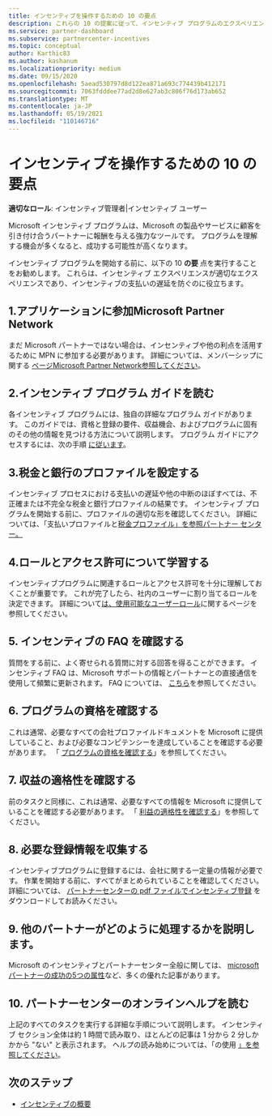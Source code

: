 ```yaml
---
title: インセンティブを操作するための 10 の要点
description: これらの 10 の提案に従って、インセンティブ プログラムのエクスペリエンスを向上し、支払いを早く受け取ります。
ms.service: partner-dashboard
ms.subservice: partnercenter-incentives
ms.topic: conceptual
author: Karthic83
ms.author: kashanum
ms.localizationpriority: medium
ms.date: 09/15/2020
ms.openlocfilehash: 5aead530797d8d122ea871a693c774439b412171
ms.sourcegitcommit: 7063fdddee77ad2d8e627ab3c806f76d173ab652
ms.translationtype: MT
ms.contentlocale: ja-JP
ms.lasthandoff: 05/19/2021
ms.locfileid: "110146716"
---
```

# <a name="the-10-essentials-for-working-with-incentives"></a>インセンティブを操作するための 10 の要点

**適切なロール**: インセンティブ管理者|インセンティブ ユーザー

Microsoft インセンティブ プログラムは、Microsoft の製品やサービスに顧客を引き付け合うパートナーに報酬を与える強力なツールです。 プログラムを理解する機会が多くなると、成功する可能性が高くなります。

インセンティブ プログラムを開始する前に、以下の 10 **の要** 点を実行することをお勧めします。 これらは、インセンティブ エクスペリエンスが適切なエクスペリエンスであり、インセンティブの支払いの遅延を防ぐのに役立ちます。

## <a name="1-join-the-microsoft-partner-network"></a>1.アプリケーションに参加Microsoft Partner Network

まだ Microsoft パートナーではない場合は、インセンティブや他の利点を活用するために MPN に参加する必要があります。 詳細については、メンバーシップに関する [ページMicrosoft Partner Network参照してください](https://partner.microsoft.com/membership)。

## <a name="2-read-your-incentives-program-guide"></a>2.インセンティブ プログラム ガイドを読む

各インセンティブ プログラムには、独自の詳細なプログラム ガイドがあります。 このガイドでは、資格と登録の要件、収益機会、およびプログラムに固有のその他の情報を見つける方法について説明します。 プログラム ガイドにアクセスするには、次の手順 [に従います](incentives-determined-your-program-eligibility.md#determining-your-program-eligibility)。

## <a name="3-set-up-your-tax-and-banking-profile"></a>3.税金と銀行のプロファイルを設定する

インセンティブ プロセスにおける支払いの遅延や他の中断のほぼすべては、不正確または不完全な税金と銀行プロファイルの結果です。 インセンティブ プログラムを開始する前に、プロファイルの適切な形を確認してください。 詳細については、「支払いプロファイルと[税金プロファイル」を参照パートナー センター。](incentives-create-and-manage-your-payout-and-tax-profiles.md)

## <a name="4-learn-about-roles-and-permissions"></a>4.ロールとアクセス許可について学習する

インセンティブプログラムに関連するロールとアクセス許可を十分に理解しておくことが重要です。 これが完了したら、社内のユーザーに割り当てるロールを決定できます。 詳細について[は、使用可能なユーザーロール](incentives-faq.md#what-user-roles-are-available)に関するページを参照してください。

## <a name="5-review-the-incentives-faq"></a>5. インセンティブの FAQ を確認する

質問をする前に、よく寄せられる質問に対する回答を得ることができます。 インセンティブ FAQ は、Microsoft サポートの情報とパートナーとの直接通信を使用して頻繁に更新されます。 FAQ については、 [こちら](incentives-faq.md)を参照してください。

## <a name="6-confirm-your-program-eligibility"></a>6. プログラムの資格を確認する

これは通常、必要なすべての会社プロファイルドキュメントを Microsoft に提供していること、および必要なコンピテンシーを達成していることを確認する必要があります。 「 [プログラムの資格を確認する](incentives-determined-your-program-eligibility.md)」を参照してください。

## <a name="7-confirm-your-earnings-eligibility"></a>7. 収益の適格性を確認する

前のタスクと同様に、これは通常、必要なすべての情報を Microsoft に提供していることを確認する必要があります。 「 [利益の適格性を確認する](incentives-confirm-your-earnings-eligibility.md)」を参照してください。

## <a name="8-gather-the-necessary-enrollment-information"></a>8. 必要な登録情報を収集する

インセンティブプログラムに登録するには、会社に関する一定量の情報が必要です。 作業を開始する前に、すべてがまとめられていることを確認してください。 詳細については、 [パートナーセンターの pdf ファイルでインセンティブ登録](https://assetsprod.microsoft.com/partner-center-incentives-enrollment.pdf) をダウンロードしてお読みください。

## <a name="9-learn-how-other-partners-do-it"></a>9. 他のパートナーがどのように処理するかを説明します。

Microsoft のインセンティブとパートナーセンター全般に関しては、 [microsoft パートナーの成功の5つの属性](https://www.microsoft.com/en-us/us-partner-blog/2019/08/29/the-five-attributes-of-successful-microsoft-partners/)など、多くの優れた記事があります。

## <a name="10-read-the-partner-center-online-help"></a>10. パートナーセンターのオンラインヘルプを読む

上記のすべてのタスクを実行する詳細な手順について説明します。 インセンティブ セクション全体は約 1 時間で読み取り、ほとんどの記事は 1 分から 2 分しかかから "ない" と表示されます。 ヘルプの読み始めについては、「の使用 [」を参照してください](incentives-get-started-intro.md)。

## <a name="next-steps"></a>次のステップ

- [インセンティブの概要](incentives-get-started-intro.md)
